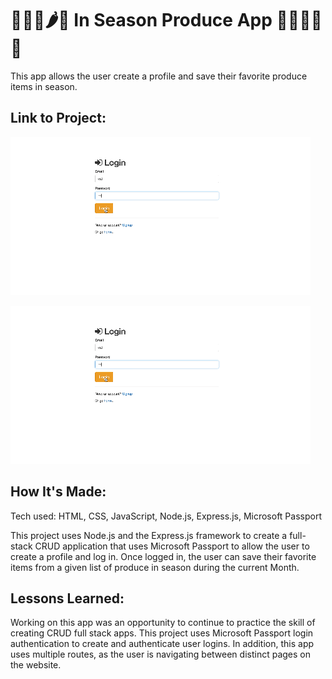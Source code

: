 # 🥒🥕🌽🌶🥑 In Season Produce App 🍎🍌🍐🍊🍋

This app allows the user create a profile and save their favorite produce items in season.

## Link to Project: 

![home page screenshot](https://github.com/cat-goncalves/savage-auth/blob/main/public/img/savage-auth-demo.gif?raw=true)

![produce in season app demo](https://github.com/cat-goncalves/savage-auth/blob/main/public/img/savage-auth-demo.gif?raw=true)

## How It's Made:
Tech used: HTML, CSS, JavaScript, Node.js, Express.js, Microsoft Passport

This project uses Node.js and the Express.js framework to create a full-stack CRUD application that uses Microsoft Passport to allow the user to create a profile and log in. Once logged in, the user can save their favorite items from a given list of produce in season during the current Month.

## Lessons Learned:
Working on this app was an opportunity to continue to practice the skill of creating CRUD full stack apps. This project uses Microsoft Passport login authentication to create and authenticate user logins. In addition, this app uses multiple routes, as the user is navigating between distinct pages on the website.
